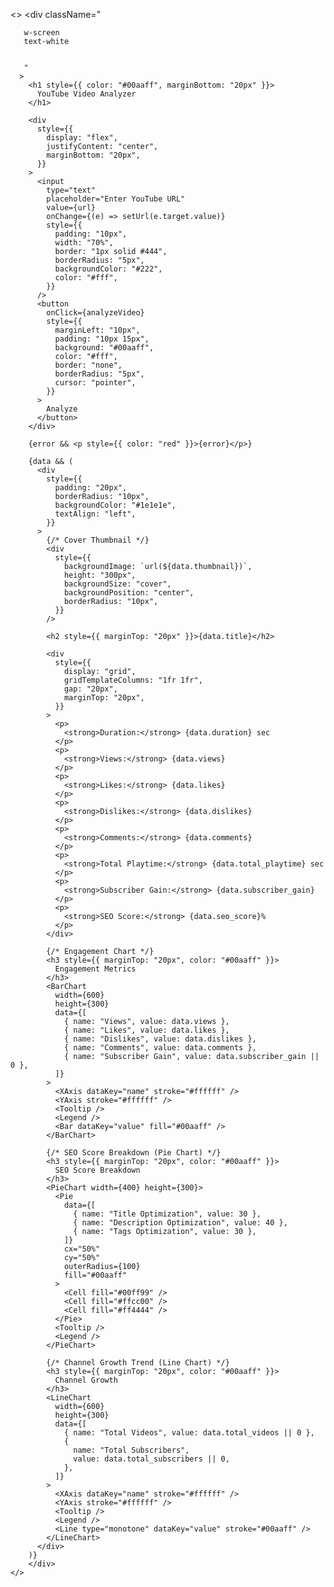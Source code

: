 <>
      <Navbar />
      <div
       className="
       
       w-screen
       text-white
       
       
       "
      >
        <h1 style={{ color: "#00aaff", marginBottom: "20px" }}>
          YouTube Video Analyzer
        </h1>

        <div
          style={{
            display: "flex",
            justifyContent: "center",
            marginBottom: "20px",
          }}
        >
          <input
            type="text"
            placeholder="Enter YouTube URL"
            value={url}
            onChange={(e) => setUrl(e.target.value)}
            style={{
              padding: "10px",
              width: "70%",
              border: "1px solid #444",
              borderRadius: "5px",
              backgroundColor: "#222",
              color: "#fff",
            }}
          />
          <button
            onClick={analyzeVideo}
            style={{
              marginLeft: "10px",
              padding: "10px 15px",
              background: "#00aaff",
              color: "#fff",
              border: "none",
              borderRadius: "5px",
              cursor: "pointer",
            }}
          >
            Analyze
          </button>
        </div>

        {error && <p style={{ color: "red" }}>{error}</p>}

        {data && (
          <div
            style={{
              padding: "20px",
              borderRadius: "10px",
              backgroundColor: "#1e1e1e",
              textAlign: "left",
            }}
          >
            {/* Cover Thumbnail */}
            <div
              style={{
                backgroundImage: `url(${data.thumbnail})`,
                height: "300px",
                backgroundSize: "cover",
                backgroundPosition: "center",
                borderRadius: "10px",
              }}
            />

            <h2 style={{ marginTop: "20px" }}>{data.title}</h2>

            <div
              style={{
                display: "grid",
                gridTemplateColumns: "1fr 1fr",
                gap: "20px",
                marginTop: "20px",
              }}
            >
              <p>
                <strong>Duration:</strong> {data.duration} sec
              </p>
              <p>
                <strong>Views:</strong> {data.views}
              </p>
              <p>
                <strong>Likes:</strong> {data.likes}
              </p>
              <p>
                <strong>Dislikes:</strong> {data.dislikes}
              </p>
              <p>
                <strong>Comments:</strong> {data.comments}
              </p>
              <p>
                <strong>Total Playtime:</strong> {data.total_playtime} sec
              </p>
              <p>
                <strong>Subscriber Gain:</strong> {data.subscriber_gain}
              </p>
              <p>
                <strong>SEO Score:</strong> {data.seo_score}%
              </p>
            </div>

            {/* Engagement Chart */}
            <h3 style={{ marginTop: "20px", color: "#00aaff" }}>
              Engagement Metrics
            </h3>
            <BarChart
              width={600}
              height={300}
              data={[
                { name: "Views", value: data.views },
                { name: "Likes", value: data.likes },
                { name: "Dislikes", value: data.dislikes },
                { name: "Comments", value: data.comments },
                { name: "Subscriber Gain", value: data.subscriber_gain || 0 },
              ]}
            >
              <XAxis dataKey="name" stroke="#ffffff" />
              <YAxis stroke="#ffffff" />
              <Tooltip />
              <Legend />
              <Bar dataKey="value" fill="#00aaff" />
            </BarChart>

            {/* SEO Score Breakdown (Pie Chart) */}
            <h3 style={{ marginTop: "20px", color: "#00aaff" }}>
              SEO Score Breakdown
            </h3>
            <PieChart width={400} height={300}>
              <Pie
                data={[
                  { name: "Title Optimization", value: 30 },
                  { name: "Description Optimization", value: 40 },
                  { name: "Tags Optimization", value: 30 },
                ]}
                cx="50%"
                cy="50%"
                outerRadius={100}
                fill="#00aaff"
              >
                <Cell fill="#00ff99" />
                <Cell fill="#ffcc00" />
                <Cell fill="#ff4444" />
              </Pie>
              <Tooltip />
              <Legend />
            </PieChart>

            {/* Channel Growth Trend (Line Chart) */}
            <h3 style={{ marginTop: "20px", color: "#00aaff" }}>
              Channel Growth
            </h3>
            <LineChart
              width={600}
              height={300}
              data={[
                { name: "Total Videos", value: data.total_videos || 0 },
                {
                  name: "Total Subscribers",
                  value: data.total_subscribers || 0,
                },
              ]}
            >
              <XAxis dataKey="name" stroke="#ffffff" />
              <YAxis stroke="#ffffff" />
              <Tooltip />
              <Legend />
              <Line type="monotone" dataKey="value" stroke="#00aaff" />
            </LineChart>
          </div>
        )}
        </div>
    </>